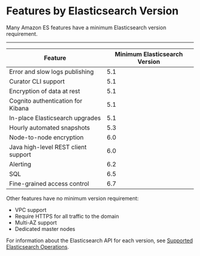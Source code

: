 # Features by Elasticsearch Version<a name="aes-features-by-version"></a>

Many Amazon ES features have a minimum Elasticsearch version requirement\.


****  

| Feature | Minimum Elasticsearch Version | 
| --- | --- | 
|  Error and slow logs publishing  |  5\.1  | 
|  Curator CLI support  | 5\.1 | 
|  Encryption of data at rest  | 5\.1 | 
|  Cognito authentication for Kibana  |  5\.1  | 
|  In\-place Elasticsearch upgrades  | 5\.1 | 
| Hourly automated snapshots | 5\.3 | 
|  Node\-to\-node encryption  |  6\.0  | 
|  Java high\-level REST client support  |  6\.0  | 
|  Alerting  |  6\.2  | 
|  SQL  |  6\.5  | 
|  Fine\-grained access control  |  6\.7  | 

Other features have no minimum version requirement:
+ VPC support
+ Require HTTPS for all traffic to the domain
+ Multi\-AZ support
+ Dedicated master nodes

For information about the Elasticsearch API for each version, see [Supported Elasticsearch Operations](aes-supported-es-operations.md)\.